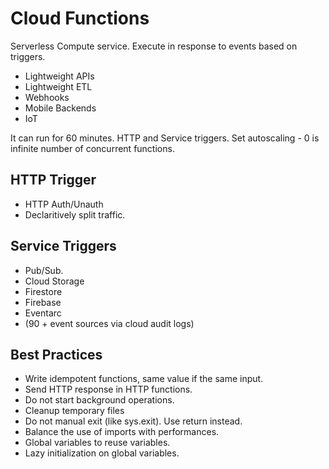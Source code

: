 # Cloud Functions 

Serverless Compute service. Execute in response to events based on triggers.

- Lightweight APIs
- Lightweight ETL
- Webhooks
- Mobile Backends
- IoT

It can run for 60 minutes. HTTP and Service triggers. Set autoscaling - 0 is infinite number of concurrent functions.

## HTTP Trigger

- HTTP Auth/Unauth
- Declaritively split traffic.

## Service Triggers

- Pub/Sub.
- Cloud Storage
- Firestore
- Firebase
- Eventarc 
- (90 + event sources via cloud audit logs)

## Best Practices

- Write idempotent functions, same value if the same input.
- Send HTTP response in HTTP functions.
- Do not start background operations.
- Cleanup temporary files
- Do not manual exit (like sys.exit). Use return instead.
- Balance the use of imports with performances.
- Global variables to reuse variables. 
- Lazy initialization on global variables.
